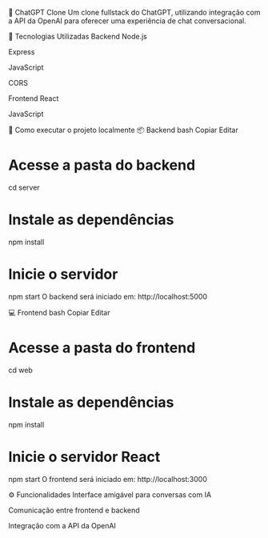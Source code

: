 🤖 ChatGPT Clone
Um clone fullstack do ChatGPT, utilizando integração com a API da OpenAI para oferecer uma experiência de chat conversacional.

🧠 Tecnologias Utilizadas
Backend
Node.js

Express

JavaScript

CORS

Frontend
React

JavaScript

🚀 Como executar o projeto localmente
📦 Backend
bash
Copiar
Editar
# Acesse a pasta do backend
cd server

# Instale as dependências
npm install

# Inicie o servidor
npm start
O backend será iniciado em: http://localhost:5000

💻 Frontend
bash
Copiar
Editar
# Acesse a pasta do frontend
cd web

# Instale as dependências
npm install

# Inicie o servidor React
npm start
O frontend será iniciado em: http://localhost:3000

⚙️ Funcionalidades
Interface amigável para conversas com IA

Comunicação entre frontend e backend

Integração com a API da OpenAI

